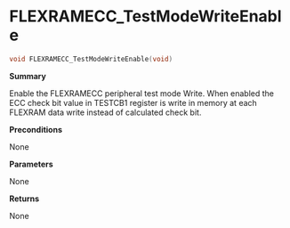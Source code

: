 # FLEXRAMECC_TestModeWriteEnable

```c
void FLEXRAMECC_TestModeWriteEnable(void)
```

**Summary**

 Enable the FLEXRAMECC peripheral test mode Write. When enabled the ECC check bit value in TESTCB1 register is write in memory at each FLEXRAM data write instead of calculated check bit.

**Preconditions**

 None

**Parameters**

 None

**Returns**

 None

